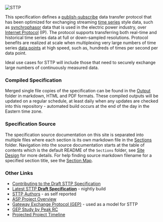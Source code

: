 ![STTP](Sections/Images/sttp-logo-with-title.png)

This specification defines a [publish-subscribe](https://en.wikipedia.org/wiki/Publish%E2%80%93subscribe_pattern) data transfer protocol that has been optimized for exchanging streaming [time series](https://en.wikipedia.org/wiki/Time_series) style data, such as [synchrophasor](https://en.wikipedia.org/wiki/Phasor_measurement_unit) data that is used in the electric power industry, over [Internet Protocol](https://en.wikipedia.org/wiki/Internet_Protocol) (IP). The protocol supports transferring both real-time and historical time series data at full or down-sampled resolutions. Protocol benefits are realized at scale when multiplexing very large numbers of time series [data points](https://en.wikipedia.org/wiki/Data_point) at high speed, such as, hundreds of times per second per data point.

Ideal use cases for STTP will include those that need to securely exchange large numbers of continuously measured data.

### Compiled Specification

Merged single file copies of the specification can be found in the [Output](Output) folder in markdown, HTML and PDF formats. These compiled outputs will be updated on a regular schedule, at least daily when any updates are checked into this repository - automated build occurs at the end of the day in the Eastern time zone.

### Specification Source

The specification source documentation on this site is separated into multiple files where each section is its own markdown file in the [Sections](Sections) folder. Navigation into the source documentation starts at the table of contents which is the default README of the `Sections` folder, see [Site Design](CONTRIBUTING.md#site-design) for more details. For help finding source markdown filename for a specified section title, see the [Section Map](Sections/SectionMap.md).

### Other Links

- [Contributing to the Draft STTP Specification](CONTRIBUTING.md)
- [Latest STTP **Draft Specification**](https://github.com/sttp/Specification/raw/master/Output/sttp-specification.pdf) - nightly build
- [STTP Authors](Sections/Contributors.md) - as self reported
- [ASP Project Overview](http://www.naspi.org/sites/default/files/2017-03/gpa_robertson_asp_doe_20170322.pdf)
- [Gateway Exchange Protocol (GEP)](http://gridprotectionalliance.org/docs/products/gsf/gep-overview.pdf) - used as a model for STTP
- [GEP Study by Peak RC](https://www.naspi.org/naspi/sites/default/files/2017-03/PRSP_Phasor_Gateway_Whitepaper_Final_with_disclaimer_Final.pdf)
- [Projected Project Timeline](https://raw.githubusercontent.com/sttp/Specification/master/Sections/Images/project-timeline.png)
